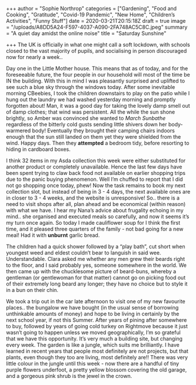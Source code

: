 +++
author = "Sophie Northrop"
categories = ["Gardening", "Food and Cooking", "Gratitude", "Covid-19 Pandemic", "New Home", "Children’s Activities", "Funny Stuff"]
date = 2020-03-21T20:15:18Z
draft = true
image = "/uploads/A8DD5A24-F597-4037-A090-2FA748AC5C8C.jpeg"
summary = "A quiet day amidst the online noise"
title = "Saturday Sunshine"

+++
The UK is officially in what one might call a soft lockdown, with schools closed to the vast majority of pupils, and socialising in person discouraged now for nearly a week.. 

Day one in the Little Mother house. This means that as of today, and for the foreseeable future, the four people in our household will most of the time be IN the building. With this in mind I was pleasantly surprised and uplifted to see such a blue sky through the windows today. After some inevitable morning CBeebies, I took the children downstairs to play on the patio while I hung out the laundry we had washed yesterday morning and promptly forgotten about! Man, it was a good day for taking the lovely damp smell out of damp clothes; that wind was persistent. All the while the sun shone brightly, so Amber was convinced she wanted to _March_ _Sunbathe_ regardless of the bitterly cold gusts sending little shivers down her body-warmered body! Eventually they brought their camping chairs indoors enough that the sun still landed on them yet they were shielded from the wind. Happy days. Then they **attempted** a bedroom tidy, before resorting to hiding in cardboard boxes.

I think 32 items in my Asda collection this week were either substituted for another product or completely unavailable. Hence the last few days have been spent trying to claw back food not available on earlier shopping trips due to the panic buying phenomenon. Well I’m chuffed to report that I did not go shopping once today, phew! Now the task remains to book my next collection slot, but instead of being in 3 - 4 days, the next available ones are in closer to 3 - 4 weeks, and the website is unresponsive! So.. there is a need to visit shops after all, plan ahead and be economical (within reason) with what we have. I hear my Nana’s advice about frugality echoing in my mind.. she organised and executed meals so carefully, and now it seems it’s my turn once again. So today I made cauliflower soup for I think the first time, and it pleased three quarters of the family - not bad going for a new meal! Had it with **unburnt** garlic bread.

The children had a quick shower followed by a “play bath”, cut short when youngest weed and eldest couldn’t bear to languish in said wee. Understandable. Clara asked me whether any men grew their beards right to the floor, and I said probably yes, someone somewhere in the world. We then came up with the chucklesome picture of beard-buns, whereby a gentleman (or gentlewoman for that matter) cannot go on picking food out of their extremely long beard any longer; they have no choice but to style it in a bun on their chin.

We took a trip out in the car late afternoon to visit one of my new favourite places.. the bungalow we have bought (in the usual sense of borrowing unthinkable amounts of money) and hope to be living in certainly by the next school year, if not this Summer. After years of pining after somewhere to buy, followed by years of going cold turkey on Rightmove because it just wasn’t going to happen unless we moved geographically, I’m so grateful that we have this opportunity. It’s very much a building site, but changing every week. The garden is like a jungle, which suits me brilliantly. I have learned in recent years that people most definitely are not projects, but that plants, even though they too are living, most definitely are!! There was very little colour in the jungle until this week - now there are a handful of tiny purple flowers underfoot, a pretty yellow blossom covering the old garage, and a gorgeous pink shrub is the jewel in the crown.